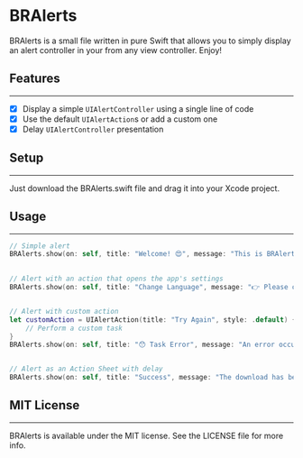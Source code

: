 # BRAlerts

BRAlerts is a small file written in pure Swift that allows you to simply display an alert controller in your from any view controller. Enjoy!

## Features
----------------
- [x] Display a simple `UIAlertController` using a single line of code
- [x] Use the default `UIAlertAction`s or add a custom one
- [x] Delay `UIAlertController` presentation

## Setup
----------------
Just download the BRAlerts.swift file and drag it into your Xcode project.

## Usage
----------------
```swift
// Simple alert
BRAlerts.show(on: self, title: "Welcome! 😍", message: "This is BRAlerts", style: .alert, actions: [.ok])

        
// Alert with an action that opens the app's settings
BRAlerts.show(on: self, title: "Change Language", message: "👉 Please open the app's settings and select the preferred language", style: .alert)


// Alert with custom action
let customAction = UIAlertAction(title: "Try Again", style: .default) { (action) in
    // Perform a custom task
}
BRAlerts.show(on: self, title: "😯 Task Error", message: "An error occurred while performing the task", style: .alert, actions: [.cancel], customActions: [customAction])


// Alert as an Action Sheet with delay
BRAlerts.show(on: self, title: "Success", message: "The download has been completed successfully", style: .actionSheet, actions: [.ok])
```

## MIT License
----------------
BRAlerts is available under the MIT license. See the LICENSE file for more info.
